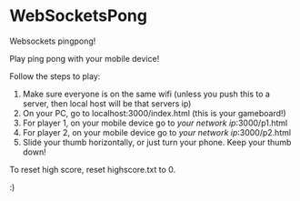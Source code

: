 # WebSocketsPong
Websockets pingpong!

Play ping pong with your mobile device!

Follow the steps to play:

1. Make sure everyone is on the same wifi (unless you push this to a server, then local host will be that servers ip)
2. On your PC, go to localhost:3000/index.html (this is your gameboard!)
3. For player 1, on your mobile device go to _your network ip_:3000/p1.html
4. For player 2, on your mobile device go to _your network ip_:3000/p2.html
5. Slide your thumb horizontally, or just turn your phone. Keep your thumb down!

To reset high score, reset highscore.txt to 0. 

:) 


